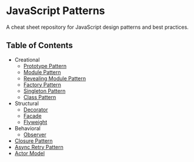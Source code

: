 # JavaScript Patterns #

A cheat sheet repository for JavaScript design patterns and best practices.

## Table of Contents ##
* Creational
  * [Prototype Pattern](creational/prototype/)
  * [Module Pattern](creational/module/)
  * [Revealing Module Pattern](creational/revealing-module/)
  * [Factory Pattern](creational/factory/)
  * [Singleton Pattern](creational/singleton/)
  * [Class Pattern](creational/class/)
* Structural
  * [Decorator](structural/decorator/)
  * [Facade](structural/facade/)
  * [Flyweight](structural/flyweight/)
* Behavioral
  * [Observer](behavioral/observer/)
* [Closure Pattern](closure/)
* [Async Retry Pattern](async-retry/)
* [Actor Model](actor-model/)
